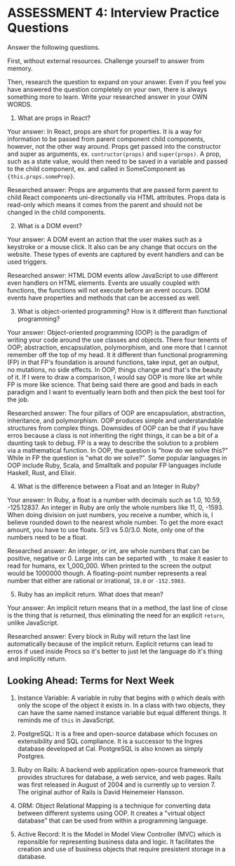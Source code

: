 # ASSESSMENT 4: Interview Practice Questions

Answer the following questions.

First, without external resources. Challenge yourself to answer from memory.

Then, research the question to expand on your answer. Even if you feel you have answered the question completely on your own, there is always something more to learn. Write your researched answer in your OWN WORDS.

1. What are props in React?

Your answer: In React, props are short for properties. It is a way for information to be passed from parent component child components, however, not the other way around. Props get passed into the constructor and super as arguments, ex. `contructor(props)` and `super(props)`. A prop, such as a state value, would then need to be saved in a variable and passed to the child component, ex. <SomeComponent someProp={this.state.someProp}/> and called in SomeComponent as `{this.props.someProp}`.

Researched answer: Props are arguments that are passed form parent to child React components uni-directionally via HTML attributes. Props data is read-only which means it comes from the parent and should not be changed in the child components.

2. What is a DOM event?

Your answer: A DOM event an action that the user makes such as a keystroke or a mouse click. It also can be any change that occurs on the website. These types of events are captured by event handlers and can be used triggers.

Researched answer: HTML DOM events allow JavaScript to use different even handlers on HTML elements. Events are usually coupled with functions, the functions will not execute before an event occurs. DOM events have properties and methods that can be accessed as well.

3. What is object-oriented programming? How is it different than functional programming?

Your answer: Object-oriented programming (OOP) is the paradigm of writing your code around the use classes and objects. There four tenents of OOP; abstraction, encapsulation, polymorphism, and one more that I cannot remember off the top of my head. It it different than functional programming (FP) in that FP's foundation is around functions, take input, get an output, no mutations, no side effects. In OOP, things change and that's the beauty of it. If I were to draw a comparison, I would say OOP is more like art while FP is more like science. That being said there are good and bads in each paradigm and I want to eventually learn both and then pick the best tool for the job.

Researched answer: The four pillars of OOP are encapsulation, abstraction, inheritance, and polymorphism. OOP produces simple and understandable structures from complex things. Downsides of OOP can be that if you have erros because a class is not inheriting the right things, it can be a bit of a daunting task to debug. FP is a way to describe the solution to a problem via a mathematical function. In OOP, the question is "how do we solve this?" While in FP the question is "what do we solve?". Some popular languages in OOP include Ruby, Scala, and Smalltalk and popular FP languages include Haskell, Rust, and Elixir.

4. What is the difference between a Float and an Integer in Ruby?

Your answer: In Ruby, a float is a number with decimals such as 1.0, 10.59, -125.12837. An integer in Ruby are only the whole numbers like 11, 0, -1593. When doing division on just numbers, you receive a number, which is, I believe rounded down to the nearest whole number. To get the more exact amount, you have to use floats. 5/3 vs 5.0/3.0. Note, only one of the numbers need to be a float.

Researched answer: An integer, or int, are whole numbers that can be positive, negative or 0. Large ints can be separted with `_` to make it easier to read for humans, ex 1_000_000. When printed to the screen the output would be 1000000 though. A floating-point number represents a real number that either are rational or irrational, `10.0` or `-152.5983`.

5. Ruby has an implicit return. What does that mean?

Your answer: An implicit return means that in a method, the last line of close is the thing that is returned, thus eliminating the need for an explicit `return`, unlike JavaScript.

Researched answer: Every block in Ruby will return the last line automatically because of the implicit return. Explicit returns can lead to erros if used inside Procs so it's better to just let the language do it's thing and implicitly return.

## Looking Ahead: Terms for Next Week

1. Instance Variable: A variable in ruby that begins with `@` which deals with only the scope of the object it exists in. In a class with two objects, they can have the same named instance variable but equal different things. It reminds me of `this` in JavaScript.

2. PostgreSQL: It is a free and open-source database which focuses on extensibility and SQL compliance. It is a successor to the Ingres database developed at Cal. PostgreSQL is also known as simply Postgres.

3. Ruby on Rails: A backend web application open-source framework that provides structures for database, a web service, and web pages. Rails was first released in August of 2004 and is currently up to version 7. The original author of Rails is David Heinemeier Hansson.

4. ORM: Object Relational Mapping is a technique for converting data between different systems using OOP. It creates a "virtual object database" that can be used from within a programming language.

5. Active Record: It is the Model in Model View Controller (MVC) which is reponsible for representing business data and logic. It facilitates the creation and use of business objects that require presistent storage in a database.
